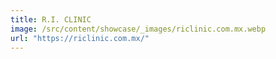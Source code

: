```yaml
---
title: R.I. CLINIC
image: /src/content/showcase/_images/riclinic.com.mx.webp
url: "https://riclinic.com.mx/"
---
```

